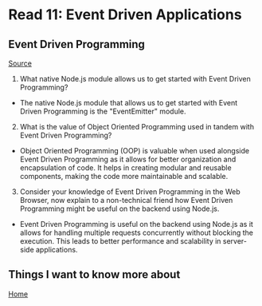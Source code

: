 # Read 11: Event Driven Applications

## Event Driven Programming

[Source](https://www.digitalocean.com/community/tutorials/nodejs-event-driven-programming)

1. What native Node.js module allows us to get started with Event Driven Programming?

- The native Node.js module that allows us to get started with Event Driven Programming is the "EventEmitter" module.

2. What is the value of Object Oriented Programming used in tandem with Event Driven Programming?

- Object Oriented Programming (OOP) is valuable when used alongside Event Driven Programming as it allows for better organization and encapsulation of code. It helps in creating modular and reusable components, making the code more maintainable and scalable.

3. Consider your knowledge of Event Driven Programming in the Web Browser, now explain to a non-technical friend how Event Driven Programming might be useful on the backend using Node.js.

- Event Driven Programming is useful on the backend using Node.js as it allows for handling multiple requests concurrently without blocking the execution. This leads to better performance and scalability in server-side applications.

## Things I want to know more about

[Home](https://sfpagalan.github.io/reading-notes/)